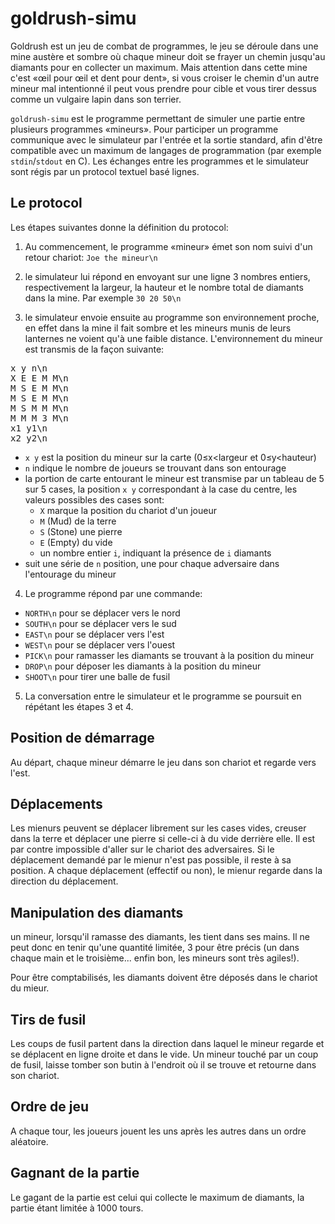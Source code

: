 goldrush-simu
=============

Goldrush est un jeu de combat de programmes, le jeu se déroule dans une mine austère et sombre où chaque mineur
doit se frayer un chemin jusqu'au diamants pour en collecter un maximum. Mais attention dans
cette mine c'est «œil pour œil et dent pour dent», si vous croiser le chemin d'un autre mineur mal intentionné
il peut vous prendre pour cible et vous tirer dessus comme un vulgaire lapin dans son terrier.

`goldrush-simu` est le programme permettant de simuler une partie entre plusieurs programmes «mineurs».
Pour participer un programme communique avec le simulateur par l'entrée et la sortie standard,
afin d'être compatible avec un maximum de langages de programmation (par exemple `stdin`/`stdout` en C).
Les échanges entre les programmes et le simulateur sont régis par un protocol textuel basé lignes.

Le protocol
-----------

Les étapes suivantes donne la définition du protocol:

1. Au commencement, le programme «mineur» émet son nom suivi d'un retour chariot: `Joe the mineur\n`

2. le simulateur lui répond en envoyant sur une ligne 3 nombres entiers, respectivement la largeur, la hauteur et
le nombre total de diamants dans la mine. Par exemple `30 20 50\n`

3. le simulateur envoie ensuite au programme son environnement proche, en effet dans la mine il fait sombre et les
mineurs munis de leurs lanternes ne voient qu'à une faible distance. L'environnement du mineur est transmis
de la façon suivante:
<pre>
x y n\n
X E E M M\n
M S E M M\n
M S E M M\n
M S M M M\n
M M M 3 M\n
x1 y1\n
x2 y2\n
</pre>
  * `x y` est la position du mineur sur la carte (0≤x<largeur et 0≤y<hauteur)
  * `n` indique le nombre de joueurs se trouvant dans son entourage
  * la portion de carte entourant le mineur est transmise par un tableau de 5 sur 5 cases, la position `x y`
correspondant à la case du centre, les valeurs possibles des cases sont:
    * `X` marque la position du chariot d'un joueur
    * `M` (Mud) de la terre
    * `S` (Stone) une pierre
    * `E` (Empty) du vide
    * un nombre entier `i`, indiquant la présence de `i` diamants
  * suit une série de `n` position, une pour chaque adversaire dans l'entourage du mineur

4. Le programme répond par une commande:
  * `NORTH\n` pour se déplacer vers le nord
  * `SOUTH\n` pour se déplacer vers le sud
  * `EAST\n` pour se déplacer vers l'est
  * `WEST\n` pour se déplacer vers l'ouest
  * `PICK\n` pour ramasser les diamants se trouvant à la position du mineur
  * `DROP\n` pour déposer les diamants à la position du mineur
  * `SHOOT\n` pour tirer une balle de fusil

5. La conversation entre le simulateur et le programme se poursuit en répétant les étapes 3 et 4.

Position de démarrage
---------------------

Au départ, chaque mineur démarre le jeu dans son chariot et regarde vers l'est.

Déplacements
------------

Les mienurs peuvent se déplacer librement sur les cases vides, creuser dans la terre et déplacer une pierre
si celle-ci à du vide derrière elle. Il est par contre impossible d'aller sur le chariot des adversaires.
Si le déplacement demandé par le mienur n'est pas possible, il reste à sa position.
A chaque déplacement (effectif ou non), le mienur regarde dans la direction du déplacement.

Manipulation des diamants
-------------------------

un mineur, lorsqu'il ramasse des diamants, les tient dans ses mains. Il ne peut donc en tenir qu'une quantité limitée,
3 pour être précis (un dans chaque main et le troisième... enfin bon, les mineurs sont très agiles!).

Pour être comptabilisés, les diamants doivent être déposés dans le chariot du mieur.

Tirs de fusil
-------------

Les coups de fusil partent dans la direction dans laquel le mineur regarde et
se déplacent en ligne droite et dans le vide. Un mineur touché par un coup
de fusil, laisse tomber son butin à l'endroit où il se trouve et retourne dans son chariot.

Ordre de jeu
------------

A chaque tour, les joueurs jouent les uns après les autres dans un ordre aléatoire.

Gagnant de la partie
--------------------

Le gagant de la partie est celui qui collecte le maximum de diamants, la partie étant limitée à 1000 tours.